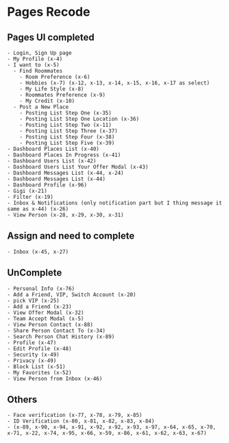 # Pages Recode

## Pages UI completed

    - Login, Sign Up page
    - My Profile (x-4)
    - I want to (x-5)
      - Find Roommates
        - Room Preference (x-6)
        - Hobbies (x-7) (x-12, x-13, x-14, x-15, x-16, x-17 as select)
        - My Life Style (x-8)
        - Roommates Preference (x-9)
        - My Credit (x-10)
      - Post a New Place
        - Posting List Step One (x-35)
        - Posting List Step One Location (x-36)
        - Posting List Step Two (x-11)
        - Posting List Step Three (x-37)
        - Posting List Step Four (x-38)
        - Posting List Step Five (x-39)
    - Dashboard Places List (x-40)
    - Dashboard Places In Progress (x-41)
    - Dashboard Users List (x-42)
    - Dashboard Users List Your Offer Modal (x-43)
    - Dashboard Messages List (x-44, x-24)
    - Dashboard Messages List (x-44)
    - Dashboard Profile (x-96)
    - Gigi (x-21)
    - Filter (x-19)
    - Inbox & Notifications (only notification part but I thing message it same as x-44) (x-26)
    - View Person (x-28, x-29, x-30, x-31)

## Assign and need to complete

    - Inbox (x-45, x-27)

## UnComplete

    - Personal Info (x-76)
    - Add a Friend, VIP, Switch Account (x-20)
    - pick VIP (x-25)
    - Add a Friend (x-23)
    - View Offer Modal (x-32)
    - Team Accept Modal (x-5)
    - View Person Contact (x-88)
    - Share Person Contact To (x-34)
    - Search Person Chat History (x-89)
    - Profile (x-47)
    - Edit Profile (x-48)
    - Security (x-49)
    - Privacy (x-49)
    - Block List (x-51)
    - My Favorites (x-52)
    - View Person from Inbox (x-46)

## Others

    - Face verification (x-77, x-78, x-79, x-85)
    - ID Verification (x-80, x-81, x-82, x-83, x-84)
    - (x-89, x-90, x-94, x-91, x-92, x-92, x-93, x-97, x-64, x-65, x-70, x-71, x-22, x-74, x-95, x-66, x-59, x-86, x-61, x-62, x-63, x-67)
